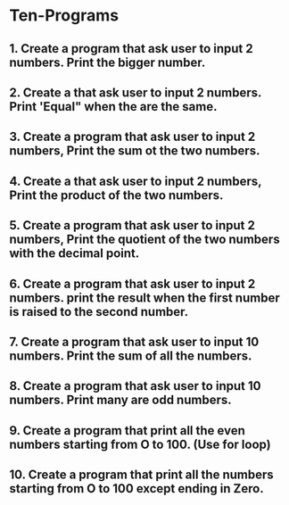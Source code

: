 # Ten-Programs

## 1. Create a program that ask user to input 2 numbers. Print the bigger number.
## 2. Create a that ask user to input 2 numbers. Print 'Equal" when the are the same.
## 3. Create a program that ask user to input 2 numbers, Print the sum ot the two numbers.
## 4. Create a that ask user to input 2 numbers, Print the product of the two numbers.
## 5. Create a program that ask user to input 2 numbers, Print the quotient of the two numbers with the decimal point.
## 6. Create a program that ask user to input 2 numbers. print the result when the first number is raised to the second number.
## 7. Create a program that ask user to input 10 numbers. Print the sum of all the numbers.
## 8. Create a program that ask user to input 10 numbers. Print many are odd numbers.
## 9. Create a program that print all the even numbers starting from O to 100. (Use for loop)
## 10. Create a program that print all the numbers starting from O to 100 except ending in Zero.
